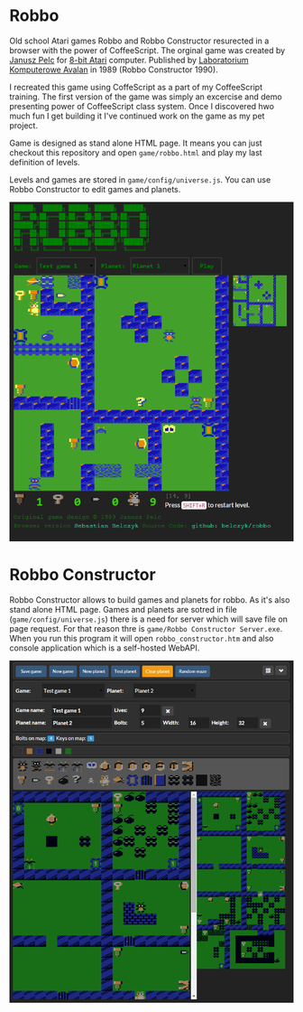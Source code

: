 Robbo
=====

Old school Atari games Robbo and Robbo Constructor resurected in a browser with the power of CoffeeScript.
The orginal game was created by [Janusz Pelc](http://pl.wikipedia.org/wiki/Janusz_Pelc_(programista)) for [8-bit Atari](http://en.wikipedia.org/wiki/Atari) computer. Published by [Laboratorium Komputerowe Avalan](http://en.wikipedia.org/wiki/LK_Avalon) in 1989 (Robbo Constructor 1990).

I recreated this game using CoffeScript as a part of my CoffeeScript training. The first version of the game was simply an excercise and demo presenting power of CoffeeScript class system. Once I discovered hwo much fun I get building it I've continued work on the game as my pet project.

Game is designed as stand alone HTML page. It means you can just checkout this repository and open `game/robbo.html` and play my last definition of levels. 

Levels and games are stored in `game/config/universe.js`. You can use Robbo Constructor to edit games and planets.

![ScreenShot](docs/images/robbo.png)

Robbo Constructor
=====
Robbo Constructor allows to build games and planets for robbo. 
As it's also stand alone HTML page. Games and planets are sotred in file (`game/config/universe.js`) there is a need for server which will save file on page request. For that reason thre is `game/Robbo Constructor Server.exe`. When you run this program it will open `robbo_constructor.htm` and also console application which is a self-hosted WebAPI. 

![ScreenShot](docs/images/robbo_constructor.png)
